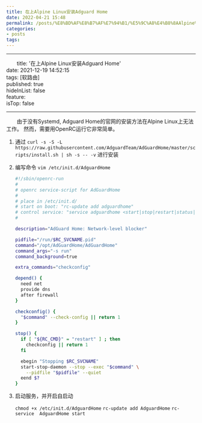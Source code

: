 ```yaml
---
title: 在上Alpine Linux安装Adguard Home
date: 2022-04-21 15:48
permalink: /posts/%E8%BD%AF%E8%B7%AF%E7%94%B1/%E5%9C%A8%E4%B8%8AAlpine%20Linux%E5%AE%89%E8%A3%85Adguard%20Home
categories:
- posts
tags: 
---
```

---

　　title: '在上Alpine Linux安装Adguard Home'  
date: 2021-12-19 14:52:15  
tags: [软路由]  
published: true  
hideInList: false  
feature:  
isTop: false

---

　　由于没有Systemd, Adguard Home的官网的安装方法在Alpine Linux上无法工作。
然而，需要用OpenRC运行它非常简单。

1. 通过 `curl -s -S -L https://raw.githubusercontent.com/AdguardTeam/AdGuardHome/master/scripts/install.sh | sh -s -- -v` 进行安装
2. 编写命令  `vim /etc/init.d/AdguardHome`

   ```sh
   #!/sbin/openrc-run
   #
   # openrc service-script for AdGuardHome
   #
   # place in /etc/init.d/
   # start on boot: "rc-update add adguardhome"
   # control service: "service adguardhome <start|stop|restart|status|checkconfig>"
   #

   description="AdGuard Home: Network-level blocker"

   pidfile="/run/$RC_SVCNAME.pid"
   command="/opt/AdGuardHome/AdGuardHome"
   command_args="-s run"
   command_background=true

   extra_commands="checkconfig"

   depend() {
     need net
     provide dns
     after firewall
   }

   checkconfig() {
     "$command" --check-config || return 1
   }

   stop() {
     if [ "${RC_CMD}" = "restart" ] ; then
       checkconfig || return 1
     fi

     ebegin "Stopping $RC_SVCNAME"
     start-stop-daemon --stop --exec "$command" \
       --pidfile "$pidfile" --quiet
     eend $?
   }
   ```
3. 启动服务，并开启自启动

   `chmod +x /etc/init.d/AdguardHome`
   `rc-update add AdguardHome`
   `rc-service  AdguardHome start`

　　‍
